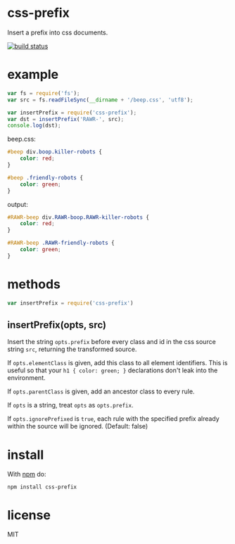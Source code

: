 css-prefix
==========

Insert a prefix into css documents.

[![build status](https://secure.travis-ci.org/substack/css-prefix.png)](http://travis-ci.org/substack/css-prefix)

example
=======

``` js
var fs = require('fs');
var src = fs.readFileSync(__dirname + '/beep.css', 'utf8');

var insertPrefix = require('css-prefix');
var dst = insertPrefix('RAWR-', src);
console.log(dst);
```

beep.css:

``` css
#beep div.boop.killer-robots {
    color: red;
}

#beep .friendly-robots {
    color: green;
}
```

output:

``` css
#RAWR-beep div.RAWR-boop.RAWR-killer-robots {
    color: red;
}

#RAWR-beep .RAWR-friendly-robots {
    color: green;
}
```

methods
=======

``` js
var insertPrefix = require('css-prefix')
```

insertPrefix(opts, src)
-----------------------

Insert the string `opts.prefix` before every class and id in the css source
string `src`, returning the transformed source.

If `opts.elementClass` is given, add this class to all element identifiers. This
is useful so that your `h1 { color: green; }` declarations don't leak into the
environment.

If `opts.parentClass` is given, add an ancestor class to every rule.

If `opts` is a string, treat `opts` as `opts.prefix`.

If `opts.ignorePrefixed` is `true`, each rule with the specified prefix already within the source will be ignored. (Default: false)

install
=======

With [npm](http://npmjs.org) do:

```
npm install css-prefix
```

license
=======

MIT
